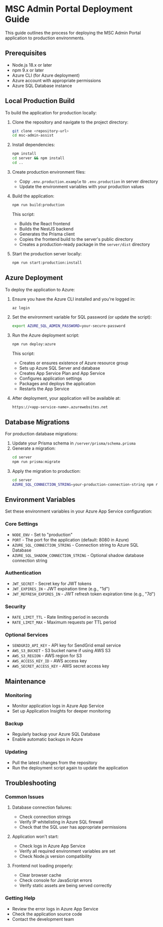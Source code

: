 # MSC Admin Portal Deployment Guide

This guide outlines the process for deploying the MSC Admin Portal application to production environments.

## Prerequisites

- Node.js 18.x or later
- npm 9.x or later
- Azure CLI (for Azure deployment)
- Azure account with appropriate permissions
- Azure SQL Database instance

## Local Production Build

To build the application for production locally:

1. Clone the repository and navigate to the project directory:
   ```bash
   git clone <repository-url>
   cd msc-admin-assist
   ```

2. Install dependencies:
   ```bash
   npm install
   cd server && npm install
   cd ..
   ```

3. Create production environment files:
   - Copy `.env.production.example` to `.env.production` in server directory
   - Update the environment variables with your production values

4. Build the application:
   ```bash
   npm run build:production
   ```
   
   This script:
   - Builds the React frontend
   - Builds the NestJS backend
   - Generates the Prisma client
   - Copies the frontend build to the server's public directory
   - Creates a production-ready package in the `server/dist` directory

5. Start the production server locally:
   ```bash
   npm run start:production:install
   ```

## Azure Deployment

To deploy the application to Azure:

1. Ensure you have the Azure CLI installed and you're logged in:
   ```bash
   az login
   ```

2. Set the environment variable for SQL password (or update the script):
   ```bash
   export AZURE_SQL_ADMIN_PASSWORD=your-secure-password
   ```

3. Run the Azure deployment script:
   ```bash
   npm run deploy:azure
   ```

   This script:
   - Creates or ensures existence of Azure resource group
   - Sets up Azure SQL Server and database
   - Creates App Service Plan and App Service
   - Configures application settings
   - Packages and deploys the application
   - Restarts the App Service

4. After deployment, your application will be available at:
   ```
   https://<app-service-name>.azurewebsites.net
   ```

## Database Migrations

For production database migrations:

1. Update your Prisma schema in `/server/prisma/schema.prisma`
2. Generate a migration:
   ```bash
   cd server
   npm run prisma:migrate
   ```
3. Apply the migration to production:
   ```bash
   cd server
   AZURE_SQL_CONNECTION_STRING=your-production-connection-string npm run prisma:migrate
   ```

## Environment Variables

Set these environment variables in your Azure App Service configuration:

### Core Settings
- `NODE_ENV` - Set to "production"
- `PORT` - The port for the application (default: 8080 in Azure)
- `AZURE_SQL_CONNECTION_STRING` - Connection string to Azure SQL Database
- `AZURE_SQL_SHADOW_CONNECTION_STRING` - Optional shadow database connection string

### Authentication
- `JWT_SECRET` - Secret key for JWT tokens
- `JWT_EXPIRES_IN` - JWT expiration time (e.g., "1d")
- `JWT_REFRESH_EXPIRES_IN` - JWT refresh token expiration time (e.g., "7d")

### Security
- `RATE_LIMIT_TTL` - Rate limiting period in seconds
- `RATE_LIMIT_MAX` - Maximum requests per TTL period

### Optional Services
- `SENDGRID_API_KEY` - API key for SendGrid email service
- `AWS_S3_BUCKET` - S3 bucket name if using AWS S3
- `AWS_S3_REGION` - AWS region for S3
- `AWS_ACCESS_KEY_ID` - AWS access key
- `AWS_SECRET_ACCESS_KEY` - AWS secret access key

## Maintenance

### Monitoring
- Monitor application logs in Azure App Service
- Set up Application Insights for deeper monitoring

### Backup
- Regularly backup your Azure SQL Database
- Enable automatic backups in Azure

### Updating
- Pull the latest changes from the repository
- Run the deployment script again to update the application

## Troubleshooting

### Common Issues
1. Database connection failures:
   - Check connection strings
   - Verify IP whitelisting in Azure SQL firewall
   - Check that the SQL user has appropriate permissions

2. Application won't start:
   - Check logs in Azure App Service
   - Verify all required environment variables are set
   - Check Node.js version compatibility

3. Frontend not loading properly:
   - Clear browser cache
   - Check console for JavaScript errors
   - Verify static assets are being served correctly

### Getting Help
- Review the error logs in Azure App Service
- Check the application source code
- Contact the development team

